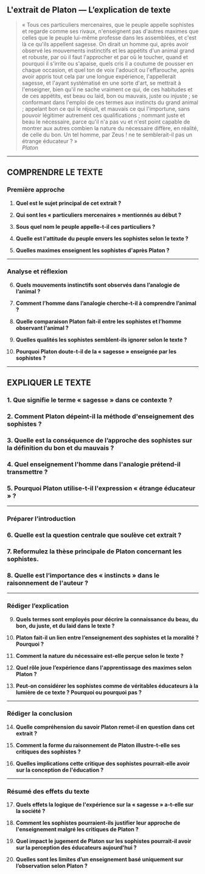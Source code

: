 ## L'extrait de Platon — L’explication de texte

> « Tous ces particuliers mercenaires, que le peuple appelle sophistes et regarde comme ses rivaux, n'enseignent pas d'autres maximes que celles que le peuple lui-même professe dans les assemblées, et c'est là ce qu'ils appellent sagesse. On dirait un homme qui, après avoir observé les mouvements instinctifs et les appétits d'un animal grand et robuste, par où il faut l'approcher et par où le toucher, quand et pourquoi il s'irrite ou s'apaise, quels cris il a coutume de pousser en chaque occasion, et quel ton de voix l'adoucit ou l'effarouche, après avoir appris tout cela par une longue expérience, l'appellerait sagesse, et l'ayant systématisé en une sorte d'art, se mettrait à l'enseigner, bien qu'il ne sache vraiment ce qui, de ces habitudes et de ces appétits, est beau ou laid, bon ou mauvais, juste ou injuste ; se conformant dans l'emploi de ces termes aux instincts du grand animal ; appelant bon ce qui le réjouit, et mauvais ce qui l'importune, sans pouvoir légitimer autrement ces qualifications ; nommant juste et beau le nécessaire, parce qu'il n'a pas vu et n'est point capable de montrer aux autres combien la nature du nécessaire diffère, en réalité, de celle du bon. Un tel homme, par Zeus ! ne te semblerait-il pas un étrange éducateur ? »  
> *Platon*

---

## COMPRENDRE LE TEXTE

### Première approche

1. **Quel est le sujet principal de cet extrait ?**

2. **Qui sont les « particuliers mercenaires » mentionnés au début ?**

3. **Sous quel nom le peuple appelle-t-il ces particuliers ?**

4. **Quelle est l'attitude du peuple envers les sophistes selon le texte ?**

5. **Quelles maximes enseignent les sophistes d'après Platon ?**

---

### Analyse et réflexion

6. **Quels mouvements instinctifs sont observés dans l’analogie de l’animal ?**

7. **Comment l’homme dans l’analogie cherche-t-il à comprendre l’animal ?**

8. **Quelle comparaison Platon fait-il entre les sophistes et l’homme observant l'animal ?**

9. **Quelles qualités les sophistes semblent-ils ignorer selon le texte ?**

10. **Pourquoi Platon doute-t-il de la « sagesse » enseignée par les sophistes ?**

---

## EXPLIQUER LE TEXTE

### 1. Que signifie le terme « sagesse » dans ce contexte ? 

### 2. Comment Platon dépeint-il la méthode d'enseignement des sophistes ?

### 3. Quelle est la conséquence de l’approche des sophistes sur la définition du bon et du mauvais ?

### 4. Quel enseignement l'homme dans l'analogie prétend-il transmettre ?

### 5. Pourquoi Platon utilise-t-il l'expression « étrange éducateur » ? 

---

### Préparer l’introduction

### 6. Quelle est la question centrale que soulève cet extrait ? 

### 7. Reformulez la thèse principale de Platon concernant les sophistes. 

### 8. Quelle est l’importance des « instincts » dans le raisonnement de l'auteur ?  

---

### Rédiger l’explication

9. **Quels termes sont employés pour décrire la connaissance du beau, du bon, du juste, et du laid dans le texte ?**

10. **Platon fait-il un lien entre l’enseignement des sophistes et la moralité ? Pourquoi ?**

11. **Comment la nature du nécessaire est-elle perçue selon le texte ?**

12. **Quel rôle joue l’expérience dans l'apprentissage des maximes selon Platon ?**

13. **Peut-on considérer les sophistes comme de véritables éducateurs à la lumière de ce texte ? Pourquoi ou pourquoi pas ?**

---

### Rédiger la conclusion

14. **Quelle compréhension du savoir Platon remet-il en question dans cet extrait ?**

15. **Comment la forme du raisonnement de Platon illustre-t-elle ses critiques des sophistes ?**

16. **Quelles implications cette critique des sophistes pourrait-elle avoir sur la conception de l'éducation ?**

---

### Résumé des effets du texte

17. **Quels effets la logique de l'expérience sur la « sagesse » a-t-elle sur la société ?**

18. **Comment les sophistes pourraient-ils justifier leur approche de l'enseignement malgré les critiques de Platon ?**

19. **Quel impact le jugement de Platon sur les sophistes pourrait-il avoir sur la perception des éducateurs aujourd'hui ?**

20. **Quelles sont les limites d’un enseignement basé uniquement sur l’observation selon Platon ?**